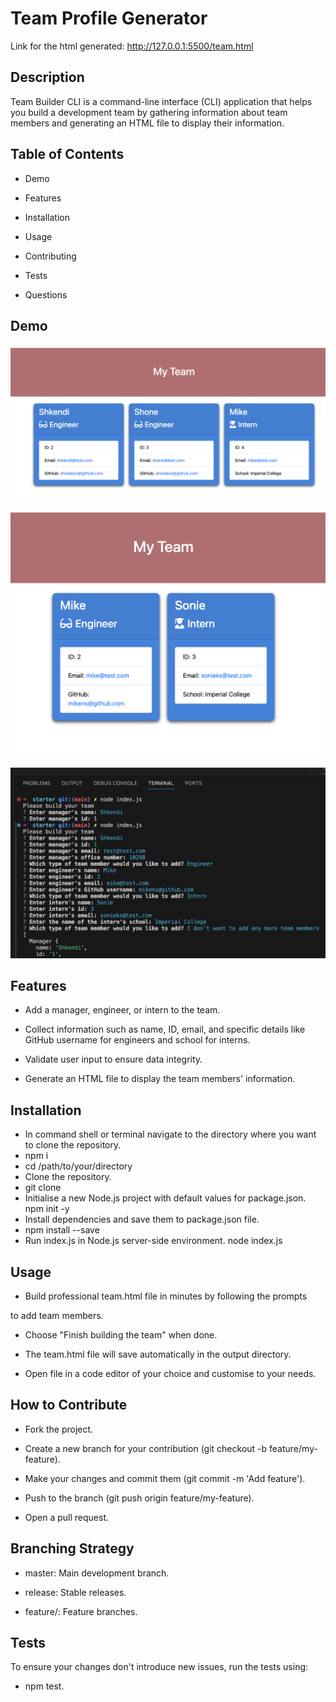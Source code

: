 # Team Profile Generator

Link for the html generated: http://127.0.0.1:5500/team.html
 

## Description
Team Builder CLI is a command-line interface (CLI) application that helps you build a development team by gathering information about team members and generating an HTML file to display their information.

## Table of Contents

- Demo

- Features

- Installation

- Usage

- Contributing

- Tests

- Questions


## Demo

![team gen](assets/team-gen.png)

![team profile generator](assets/team-profile-generator.png)

![team profile](assets/team-profile.png)


## Features

- Add a manager, engineer, or intern to the team.

- Collect information such as name, ID, email, and specific details like GitHub username for engineers and school for interns.

- Validate user input to ensure data integrity.

- Generate an HTML file to display the team members' information.


## Installation

- In command shell or terminal navigate to the directory where you want
to clone the repository.
- npm i
- cd /path/to/your/directory
- Clone the repository.
- git clone 
- Initialise a new Node.js project with default values for package.json.
npm init -y
- Install dependencies and save them to package.json file.
- npm install --save
- Run index.js in Node.js server-side environment.
node index.js


## Usage

- Build professional team.html file in minutes by following the prompts

to add team members.

- Choose "Finish building the team" when done.

- The team.html file will save automatically in the output directory.

- Open file in a code editor of your choice and customise to your needs.


## How to Contribute

- Fork the project.

- Create a new branch for your contribution (git checkout -b feature/my-feature).

- Make your changes and commit them (git commit -m 'Add feature').

- Push to the branch (git push origin feature/my-feature).

- Open a pull request.

## Branching Strategy

- master: Main development branch.

- release: Stable releases.

- feature/: Feature branches.


## Tests
To ensure your changes don't introduce new issues, run the tests using:
- npm test.

